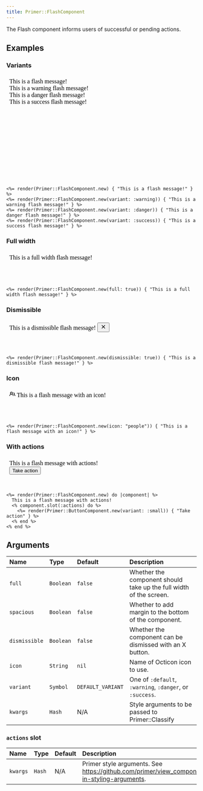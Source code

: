 ```yaml
---
title: Primer::FlashComponent
---
```


The Flash component informs users of successful or pending actions.

## Examples

### Variants

<iframe style="width: 100%; border: 0px; height: 280px;" srcdoc="<html><head><link href='https://unpkg.com/@primer/css/dist/primer.css' rel='stylesheet'></head><body><div class='flash '>    This is a flash message!</div><div class='flash flash-warn '>    This is a warning flash message!</div><div class='flash flash-error '>    This is a danger flash message!</div><div class='flash flash-success '>    This is a success flash message!</div></body></html>"></iframe>

```erb
<%= render(Primer::FlashComponent.new) { "This is a flash message!" } %>
<%= render(Primer::FlashComponent.new(variant: :warning)) { "This is a warning flash message!" } %>
<%= render(Primer::FlashComponent.new(variant: :danger)) { "This is a danger flash message!" } %>
<%= render(Primer::FlashComponent.new(variant: :success)) { "This is a success flash message!" } %>
```

### Full width

<iframe style="width: 100%; border: 0px; height: 80px;" srcdoc="<html><head><link href='https://unpkg.com/@primer/css/dist/primer.css' rel='stylesheet'></head><body><div class='flash flash-full '>    This is a full width flash message!</div></body></html>"></iframe>

```erb
<%= render(Primer::FlashComponent.new(full: true)) { "This is a full width flash message!" } %>
```

### Dismissible

<iframe style="width: 100%; border: 0px; height: 80px;" srcdoc="<html><head><link href='https://unpkg.com/@primer/css/dist/primer.css' rel='stylesheet'></head><body><div class='flash '>    This is a dismissible flash message!    <button class='flash-close js-flash-close' type='button' aria-label='Close'>      <svg class='octicon octicon-x' height='16' viewBox='0 0 16 16' version='1.1' width='16' aria-hidden='true'><path fill-rule='evenodd' d='M3.72 3.72a.75.75 0 011.06 0L8 6.94l3.22-3.22a.75.75 0 111.06 1.06L9.06 8l3.22 3.22a.75.75 0 11-1.06 1.06L8 9.06l-3.22 3.22a.75.75 0 01-1.06-1.06L6.94 8 3.72 4.78a.75.75 0 010-1.06z'></path></svg>    </button></div></body></html>"></iframe>

```erb
<%= render(Primer::FlashComponent.new(dismissible: true)) { "This is a dismissible flash message!" } %>
```

### Icon

<iframe style="width: 100%; border: 0px; height: 80px;" srcdoc="<html><head><link href='https://unpkg.com/@primer/css/dist/primer.css' rel='stylesheet'></head><body><div class='flash '>  <svg class='octicon octicon-people' height='16' viewBox='0 0 16 16' version='1.1' width='16' aria-hidden='true'><path fill-rule='evenodd' d='M5.5 3.5a2 2 0 100 4 2 2 0 000-4zM2 5.5a3.5 3.5 0 115.898 2.549 5.507 5.507 0 013.034 4.084.75.75 0 11-1.482.235 4.001 4.001 0 00-7.9 0 .75.75 0 01-1.482-.236A5.507 5.507 0 013.102 8.05 3.49 3.49 0 012 5.5zM11 4a.75.75 0 100 1.5 1.5 1.5 0 01.666 2.844.75.75 0 00-.416.672v.352a.75.75 0 00.574.73c1.2.289 2.162 1.2 2.522 2.372a.75.75 0 101.434-.44 5.01 5.01 0 00-2.56-3.012A3 3 0 0011 4z'></path></svg>  This is a flash message with an icon!</div></body></html>"></iframe>

```erb
<%= render(Primer::FlashComponent.new(icon: "people")) { "This is a flash message with an icon!" } %>
```

### With actions

<iframe style="width: 100%; border: 0px; height: 80px;" srcdoc="<html><head><link href='https://unpkg.com/@primer/css/dist/primer.css' rel='stylesheet'></head><body><div class='flash '>      This is a flash message with actions!    <div class='flash-action '>      <button type='button' class='btn btn-sm '>Take action</button></div></div></body></html>"></iframe>

```erb
<%= render(Primer::FlashComponent.new) do |component| %>
  This is a flash message with actions!
  <% component.slot(:actions) do %>
    <%= render(Primer::ButtonComponent.new(variant: :small)) { "Take action" } %>
  <% end %>
<% end %>
```

## Arguments

| Name | Type | Default | Description |
| :- | :- | :- | :- |
| `full` | `Boolean` | `false` | Whether the component should take up the full width of the screen. |
| `spacious` | `Boolean` | `false` | Whether to add margin to the bottom of the component. |
| `dismissible` | `Boolean` | `false` | Whether the component can be dismissed with an X button. |
| `icon` | `String` | `nil` | Name of Octicon icon to use. |
| `variant` | `Symbol` | `DEFAULT_VARIANT` | One of `:default`, `:warning`, `:danger`, or `:success`. |
| `kwargs` | `Hash` | N/A | Style arguments to be passed to Primer::Classify |

### `actions` slot

| Name | Type | Default | Description |
| :- | :- | :- | :- |
| `kwargs` | `Hash` | N/A | Primer style arguments. See https://github.com/primer/view_components#built-in-styling-arguments. |
